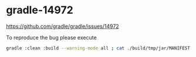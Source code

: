 # gradle-14972

https://github.com/gradle/gradle/issues/14972

To reproduce the bug please execute

```bash
gradle :clean :build --warning-mode all ; cat ./build/tmp/jar/MANIFEST.MF
```

